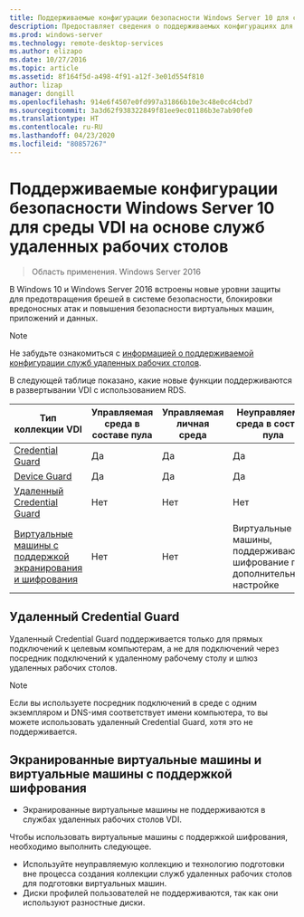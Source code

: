 ```yaml
---
title: Поддерживаемые конфигурации безопасности Windows Server 10 для среды VDI на основе служб удаленных рабочих столов
description: Предоставляет сведения о поддерживаемых конфигурациях для среды VDI на основе Windows 10 с использованием RDS в Windows Server 2016.
ms.prod: windows-server
ms.technology: remote-desktop-services
ms.author: elizapo
ms.date: 10/27/2016
ms.topic: article
ms.assetid: 8f164f5d-a498-4f91-a12f-3e01d554f810
author: lizap
manager: dongill
ms.openlocfilehash: 914e6f4507e0fd997a31866b10e3c48e0cd4cbd7
ms.sourcegitcommit: 3a3d62f938322849f81ee9ec01186b3e7ab90fe0
ms.translationtype: HT
ms.contentlocale: ru-RU
ms.lasthandoff: 04/23/2020
ms.locfileid: "80857267"
---
```

# <a name="supported-windows-10-security-configurations-for-remote-desktop-services-vdi"></a>Поддерживаемые конфигурации безопасности Windows Server 10 для среды VDI на основе служб удаленных рабочих столов

> Область применения. Windows Server 2016

В Windows 10 и Windows Server 2016 встроены новые уровни защиты для предотвращения брешей в системе безопасности, блокировки вредоносных атак и повышения безопасности виртуальных машин, приложений и данных.

> [!NOTE]
> Не забудьте ознакомиться с [информацией о поддерживаемой конфигурации служб удаленных рабочих столов](rds-supported-config.md).

В следующей таблице показано, какие новые функции поддерживаются в развертывании VDI с использованием RDS.

|  Тип коллекции VDI               |  Управляемая среда в составе пула |  Управляемая личная среда |  Неуправляемая среда в составе пула                                     |  Неуправляемая личная среда                                    |
|-------------------------------------|------------------|--------------------|--------------------------------------------------------|--------------------------------------------------------|
| [Credential Guard](https://technet.microsoft.com/itpro/windows/keep-secure/credential-guard)                    | Да              | Да                | Да                                                    | Да                                                    |
| [Device Guard](https://technet.microsoft.com/itpro/windows/keep-secure/device-guard-deployment-guide)                        | Да              | Да                | Да                                                    | Да                                                    |
| [Удаленный Credential Guard](https://technet.microsoft.com/itpro/windows/keep-secure/remote-credential-guard)             | Нет               | Нет                 | Нет                                                     | Нет                                                     |
| [Виртуальные машины с поддержкой экранирования и шифрования](../../security/guarded-fabric-shielded-vm/guarded-fabric-and-shielded-vms.md) | Нет               | Нет                 | Виртуальные машины, поддерживающие шифрование при дополнительной настройке | Виртуальные машины, поддерживающие шифрование при дополнительной настройке |

## <a name="remote-credential-guard"></a>Удаленный Credential Guard

Удаленный Credential Guard поддерживается только для прямых подключений к целевым компьютерам, а не для подключений через посредник подключений к удаленному рабочему столу и шлюз удаленных рабочих столов.
> [!NOTE]
> Если вы используете посредник подключений в среде с одним экземпляром и DNS-имя соответствует имени компьютера, то вы можете использовать удаленный Credential Guard, хотя это не поддерживается.

## <a name="shielded-vms-and-encryption-supported-vms"></a>Экранированные виртуальные машины и виртуальные машины с поддержкой шифрования 

- Экранированные виртуальные машины не поддерживаются в службах удаленных рабочих столов VDI. 

Чтобы использовать виртуальные машины с поддержкой шифрования, необходимо выполнить следующее.
- Используйте неуправляемую коллекцию и технологию подготовки вне процесса создания коллекции служб удаленных рабочих столов для подготовки виртуальных машин. 
- Диски профилей пользователей не поддерживаются, так как они используют разностные диски. 

